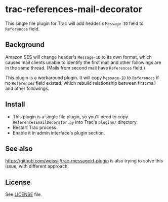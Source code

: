 # trac-references-mail-decorator

This single file plugin for Trac will add header's `Message-ID` field to `References` field.

## Background

Amazon SES will change header's `Message-ID` to its own format, which causes mail clients unable to identify the first mail and other followings are in the same thread.  (Mails from second mail have `References` field.)

This plugin is a workaround plugin.  It will copy `Message-ID` to `References` if no `References` field existed, which rebuild relationship between first mail and other followings.

## Install

* This plugin is a single file plugin, so you'll need to copy `ReferencesEmailDecorator.py` into Trac's `plugins/` directory.
* Restart Trac process.
* Enable it in admin interface's plugin section.

## See also

https://github.com/weisslj/trac-messageid-plugin is also trying to solve this issue, with different approach.

## License

See [LICENSE](LICENSE) file.

